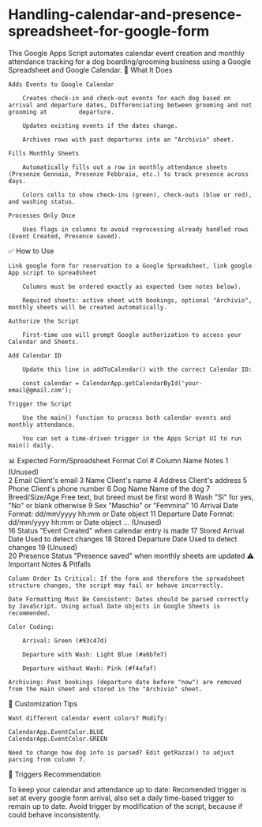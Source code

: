 # Handling-calendar-and-presence-spreadsheet-for-google-form

This Google Apps Script automates calendar event creation and monthly attendance tracking for a dog boarding/grooming business using a Google Spreadsheet and Google Calendar.
📌 What It Does

    Adds Events to Google Calendar

        Creates check-in and check-out events for each dog based on arrival and departure dates, Differenciating between grooming and not grooming at         departure.

        Updates existing events if the dates change.

        Archives rows with past departures into an "Archivio" sheet.

    Fills Monthly Sheets

        Automatically fills out a row in monthly attendance sheets (Presenze Gennaio, Presenze Febbraio, etc.) to track presence across days.

        Colors cells to show check-ins (green), check-outs (blue or red), and washing status.

    Processes Only Once

        Uses flags in columns to avoid reprocessing already handled rows (Event Created, Presence saved).

✅ How to Use

    Link google form for reservation to a Google Spreadsheet, link google App script to spreadsheet

        Columns must be ordered exactly as expected (see notes below).

        Required sheets: active sheet with bookings, optional "Archivio", monthly sheets will be created automatically.

    Authorize the Script

        First-time use will prompt Google authorization to access your Calendar and Sheets.

    Add Calendar ID

        Update this line in addToCalendar() with the correct Calendar ID:

        const calendar = CalendarApp.getCalendarById('your-email@gmail.com');

    Trigger the Script

        Use the main() function to process both calendar events and monthly attendance.

        You can set a time-driven trigger in the Apps Script UI to run main() daily.

📊 Expected Form/Spreadsheet Format
Col #	Column Name	Notes
1	(Unused)	
2	Email	Client's email
3	Name	Client's name
4	Address	Client's address
5	Phone	Client's phone number
6	Dog Name	Name of the dog
7	Breed/Size/Age	Free text, but breed must be first word
8	Wash	"Sì" for yes, "No" or blank otherwise
9	Sex	"Maschio" or "Femmina"
10	Arrival Date	Format: dd/mm/yyyy hh:mm or Date object
11	Departure Date	Format: dd/mm/yyyy hh:mm or Date object
...	(Unused)	
16	Status	"Event Created" when calendar entry is made
17	Stored Arrival Date	Used to detect changes
18	Stored Departure Date	Used to detect changes
19	(Unused)	
20	Presence Status	"Presence saved" when monthly sheets are updated
⚠️ Important Notes & Pitfalls

    Column Order Is Critical: If the form and therefore the spreadsheet structure changes, the script may fail or behave incorrectly.

    Date Formatting Must Be Consistent: Dates should be parsed correctly by JavaScript. Using actual Date objects in Google Sheets is recommended.

    Color Coding:

        Arrival: Green (#93c47d)

        Departure with Wash: Light Blue (#a6bfe7)

        Departure without Wash: Pink (#f4afaf)

    Archiving: Past bookings (departure date before "now") are removed from the main sheet and stored in the "Archivio" sheet.

🔧 Customization Tips

    Want different calendar event colors? Modify:

    CalendarApp.EventColor.BLUE
    CalendarApp.EventColor.GREEN

    Need to change how dog info is parsed? Edit getRazza() to adjust parsing from column 7.

📅 Triggers Recommendation

To keep your calendar and attendance up to date:
    Recomended trigger is set at every google form arrival, also set a daily time-based trigger to remain up to date. Avoid trigger by modification       of the script, because if could behave inconsistently.

